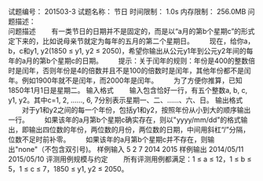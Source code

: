 试题编号：	201503-3
试题名称：	节日
时间限制：	1.0s
内存限制：	256.0MB
问题描述：	
问题描述
　　有一类节日的日期并不是固定的，而是以“a月的第b个星期c”的形式定下来的，比如说母亲节就定为每年的五月的第二个星期日。
　　现在，给你a，b，c和y1, y2(1850 ≤ y1, y2 ≤ 2050)，希望你输出从公元y1年到公元y2年间的每年的a月的第b个星期c的日期。
　　提示：关于闰年的规则：年份是400的整数倍时是闰年，否则年份是4的倍数并且不是100的倍数时是闰年，其他年份都不是闰年。例如1900年就不是闰年，而2000年是闰年。
　　为了方便你推算，已知1850年1月1日是星期二。
输入格式
　　输入包含恰好一行，有五个整数a, b, c, y1, y2。其中c=1, 2, ……, 6, 7分别表示星期一、二、……、六、日。
输出格式
　　对于y1和y2之间的每一个年份，包括y1和y2，按照年份从小到大的顺序输出一行。
　　如果该年的a月第b个星期c确实存在，则以"yyyy/mm/dd"的格式输出，即输出四位数的年份，两位数的月份，两位数的日期，中间用斜杠“/”分隔，位数不足时前补零。
　　如果该年的a月第b个星期c并不存在，则输出"none"（不包含双引号)。
样例输入
5 2 7 2014 2015
样例输出
2014/05/11
2015/05/10
评测用例规模与约定
　　所有评测用例都满足：1 ≤ a ≤ 12，1 ≤ b ≤ 5，1 ≤ c ≤ 7，1850 ≤ y1, y2 ≤ 2050。
